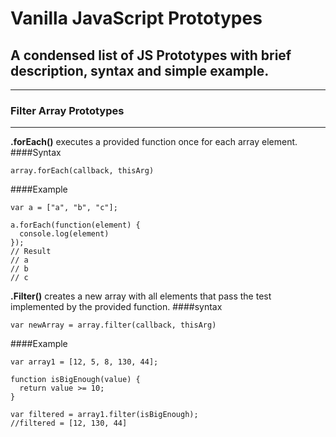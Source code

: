 # Vanilla JavaScript Prototypes

## A condensed list of JS Prototypes with brief description, syntax and simple example.
---
### Filter Array Prototypes
---

**.forEach()**  executes a provided function once for each array element.
####Syntax
```
array.forEach(callback, thisArg)
```
####Example
```
var a = ["a", "b", "c"];

a.forEach(function(element) {
  console.log(element)
});
// Result
// a
// b
// c
```

**.Filter()** creates a new array with all elements that pass the test implemented by the provided function.
####syntax
```
var newArray = array.filter(callback, thisArg)
```
####Example
```
var array1 = [12, 5, 8, 130, 44];

function isBigEnough(value) {
  return value >= 10;
}

var filtered = array1.filter(isBigEnough);
//filtered = [12, 130, 44]
```
